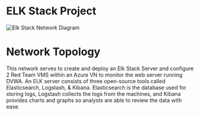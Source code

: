# ELK Stack Project
![Elk Stack Network Diagram](https://user-images.githubusercontent.com/65696057/94222445-38d71c00-fea2-11ea-8a45-5c6e6871df2f.jpg)
# Network Topology
This network serves to create and deploy an Elk Stack Server and configure 2 Red Team VMS within an Azure VN to monitor the web server running DVWA.
An ELK server consists of three open-source tools called Elasticsearch, Logstash, & Kibana. Elasticsearch is the database used for storing logs, Logstash collects the logs from the machines, and Kibana provides charts and graphs so analysts are able to review the data with ease.


